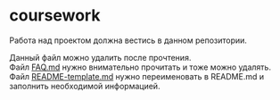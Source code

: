 # coursework
Работа над проектом должна вестись в данном репозитории.

Данный файл можно удалить после прочтения.  
Файл [FAQ.md](/FAQ.md) нужно внимательно прочитать и тоже можно удалять.  
Файл [README-template.md](/README-template.md) нужно переименовать в README.md и заполнить необходимой информацией.
